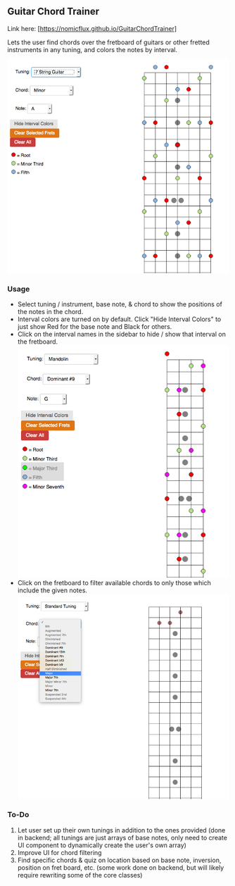 ## Guitar Chord Trainer 
Link here: [https://nomicflux.github.io/GuitarChordTrainer]

Lets the user find chords over the fretboard of guitars or other fretted instruments in any tuning, and colors the notes
by interval.

![Screenshot](img/7String.png)

### Usage

* Select tuning / instrument, base note, & chord  to show the positions of the notes in the chord.
* Interval colors are turned on by default.  Click "Hide Interval Colors" to just show Red for the base note and Black
  for others.
* Click on the interval names in the sidebar to hide / show that interval on the fretboard. ![SelectedIntervals](img/SelectedIntervals.png)
* Click on the fretboard to filter available chords to only those which include the given notes. ![SelectedFrets](img/SelectedFrets.png)

### To-Do

1. Let user set up their own tunings in addition to the ones provided (done in backend; all tunings are just arrays of
   base notes, only need to create UI component to dynamically create the user's own array)
2. Improve UI for chord filtering
3. Find specific chords & quiz on location based on base note, inversion, position on fret board, etc. (some work done
   on backend, but will likely require rewriting some of the core classes)
